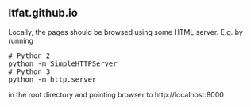 ltfat.github.io
---------------

Locally, the pages should be browsed using some HTML server. 
E.g. by running 
<pre>
# Python 2
python -m SimpleHTTPServer
# Python 3
python -m http.server
</pre>
in the root directory and pointing browser to http://localhost:8000
